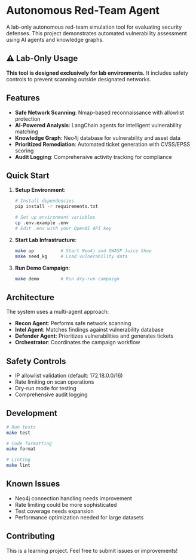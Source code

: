 # Autonomous Red-Team Agent

A lab-only autonomous red-team simulation tool for evaluating security defenses. This project demonstrates automated vulnerability assessment using AI agents and knowledge graphs.

## ⚠️ Lab-Only Usage

**This tool is designed exclusively for lab environments.** It includes safety controls to prevent scanning outside designated networks.

## Features

- **Safe Network Scanning**: Nmap-based reconnaissance with allowlist protection
- **AI-Powered Analysis**: LangChain agents for intelligent vulnerability matching
- **Knowledge Graph**: Neo4j database for vulnerability and asset data
- **Prioritized Remediation**: Automated ticket generation with CVSS/EPSS scoring
- **Audit Logging**: Comprehensive activity tracking for compliance

## Quick Start

1. **Setup Environment**:
   ```bash
   # Install dependencies
   pip install -r requirements.txt
   
   # Set up environment variables
   cp .env.example .env
   # Edit .env with your OpenAI API key
   ```

2. **Start Lab Infrastructure**:
   ```bash
   make up          # Start Neo4j and OWASP Juice Shop
   make seed_kg     # Load vulnerability data
   ```

3. **Run Demo Campaign**:
   ```bash
   make demo        # Run dry-run campaign
   ```

## Architecture

The system uses a multi-agent approach:

- **Recon Agent**: Performs safe network scanning
- **Intel Agent**: Matches findings against vulnerability database  
- **Defender Agent**: Prioritizes vulnerabilities and generates tickets
- **Orchestrator**: Coordinates the campaign workflow

## Safety Controls

- IP allowlist validation (default: 172.18.0.0/16)
- Rate limiting on scan operations
- Dry-run mode for testing
- Comprehensive audit logging

## Development

```bash
# Run tests
make test

# Code formatting
make format

# Linting
make lint
```

## Known Issues

- Neo4j connection handling needs improvement
- Rate limiting could be more sophisticated
- Test coverage needs expansion
- Performance optimization needed for large datasets

## Contributing

This is a learning project. Feel free to submit issues or improvements!